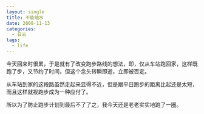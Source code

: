 ```yaml
---
layout: single
title: 不能缩水
date: 2008-11-13
categories:
  - 日志
tags:
  - life
---
```


今天回来时很累，于是就有了改变跑步路线的想法，即，仅从车站跑回家，这样既跑了步，又节约了时间，但这个念头转瞬即逝，立即被否定。

从车站到家的这段路虽然走起来显得不近，但是跟平日跑步的距离比起还是太短，而且这样就视跑步成为一种应付了。

所以为了防止跑步计划到最后不了了之，我今天还是老老实实地跑了一圈。
